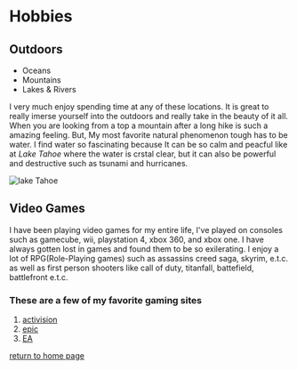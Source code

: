 # Hobbies

## Outdoors ##
- Oceans
- Mountains
- Lakes & Rivers

I very much enjoy spending time at any of these locations. It is great to really imerse yourself into the outdoors and really take in the beauty of it all. When you
are looking from a top a mountain after a long hike is such a amazing feeling. But, My most favorite natural phenomenon tough has to be water. I find water so 
fascinating because It can be so calm and peacful like at *Lake Tahoe* where the water is crstal clear, but it can also be powerful and destructive such as tsunami 
and hurricanes.

![lake Tahoe](https://lp-cms-production.imgix.net/2019-06/GettyImages-136347494_high.jpg)

## Video Games ##
I have been playing video games for my entire life, I've played on consoles such as gamecube, wii, playstation 4, xbox 360, and xbox one. I have always gotten lost in
games and found them to be so exilerating. I enjoy a lot of RPG(Role-Playing games) such as assassins creed saga, skyrim, e.t.c. as well as first person shooters like
call of duty, titanfall, battefield, battlefront e.t.c.

### These are a few of my favorite gaming sites ###
1. [activision](https://www.activision.com/home)
2. [epic](https://www.epicgames.com/store/en-US/)
3. [EA](https://www.ea.com/)


[return to home page](./README.md)

